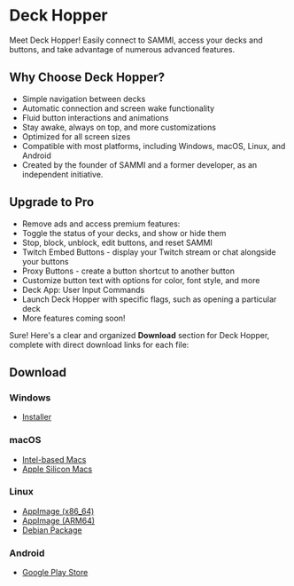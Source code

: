 # Deck Hopper

Meet Deck Hopper! Easily connect to SAMMI, access your decks and buttons, and take advantage of numerous advanced features.

## Why Choose Deck Hopper?
- Simple navigation between decks
- Automatic connection and screen wake functionality
- Fluid button interactions and animations
- Stay awake, always on top, and more customizations
- Optimized for all screen sizes
- Compatible with most platforms, including Windows, macOS, Linux, and Android
- Created by the founder of SAMMI and a former developer, as an independent initiative.

## Upgrade to Pro
- Remove ads and access premium features:
- Toggle the status of your decks, and show or hide them
- Stop, block, unblock, edit buttons, and reset SAMMI
- Twitch Embed Buttons - display your Twitch stream or chat alongside your buttons
- Proxy Buttons - create a button shortcut to another button
- Customize button text with options for color, font style, and more
- Deck App: User Input Commands
- Launch Deck Hopper with specific flags, such as opening a particular deck
- More features coming soon!

Sure! Here's a clear and organized **Download** section for Deck Hopper, complete with direct download links for each file:

## Download

### **Windows**
- [Installer](https://github.com/christinna9031/Deck-Hopper/releases/download/v1.3.2/Deck-Hopper-Setup-1.3.2.exe)

### **macOS**
- [Intel-based Macs](https://github.com/christinna9031/Deck-Hopper/releases/download/v1.3.2/Deck-Hopper-1.3.2-x64.dmg)
- [Apple Silicon Macs](https://github.com/christinna9031/Deck-Hopper/releases/download/v1.3.2/Deck-Hopper-1.3.2-arm64.dmg)

### **Linux**
- [AppImage (x86_64)](https://github.com/christinna9031/Deck-Hopper/releases/download/v1.3.2/Deck-Hopper-1.3.2-x86_64.AppImage)
- [AppImage (ARM64)](https://github.com/christinna9031/Deck-Hopper/releases/download/v1.3.2/Deck-Hopper-1.3.2-arm64.AppImage)
- [Debian Package](https://github.com/christinna9031/Deck-Hopper/releases/download/v1.3.2/Deck-Hopper-1.3.2-arm64.deb)

### **Android**
- [Google Play Store](https://play.google.com/store/apps/details?id=ca.christinak.DeckHopper&hl=en_CA)
